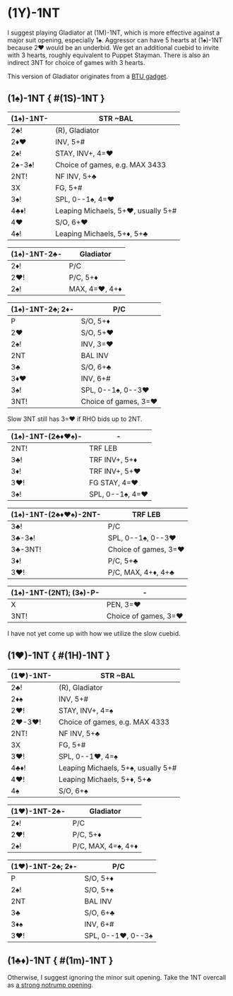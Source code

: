 # (1Y)-1NT

I suggest playing Gladiator at (1M)-1NT, which is more effective against a major
suit opening, especially 1♠.  Aggressor can have 5 hearts at (1♠)-1NT because 2♥
would be an underbid.  We get an additional cuebid to invite with 3 hearts,
roughly equivalent to Puppet Stayman.  There is also an indirect 3NT for choice
of games with 3 hearts.

This version of Gladiator originates from a [BTU gadget][gadget].

[gadget]: https://www.ptt.cc/man/BridgeClub/D6D1/D49B/&#x4D;.983965409.A.html

## (1♠)-1NT { #(1S)-1NT }

| (1♠)-1NT- | STR ~BAL |
|-----------|----------|
| 2♣!       | (R), Gladiator
| 2♦♥       | INV, 5+#
| 2♠!       | STAY, INV+, 4=♥
| 2♠-3♠!    | Choice of games, e.g. MAX 3433
| 2NT!      | NF INV, 5+♣
| 3X        | FG, 5+#
| 3♠!       | SPL, 0--1♠, 4=♥
| 4♣♦!      | Leaping Michaels, 5+♥, usually 5+#
| 4♥        | S/O, 6+♥
| 4♠!       | Leaping Michaels, 5+♦, 5+♣

| (1♠)-1NT-2♣- | Gladiator |
|--------------|-----------|
| 2♦!          | P/C
| 2♥!          | P/C, 5+♦
| 2♠!          | MAX, 4=♥, 4+♦

| (1♠)-1NT-2♣; 2♦- | P/C |
|------------------|-----|
| P                | S/O, 5+♦
| 2♥               | S/O, 5+♥
| 2♠!              | INV, 3=♥
| 2NT              | BAL INV
| 3♣               | S/O, 6+♣
| 3♦♥              | INV, 6+#
| 3♠!              | SPL, 0--1♠, 0--3♥
| 3NT!             | Choice of games, 3=♥

Slow 3NT still has 3=♥ if RHO bids up to 2NT.

| (1♠)-1NT-(2♣♦♥♠)- | - |
|-------------------|---|
| 2NT!              | TRF LEB
| 3♣!               | TRF INV+, 5+♦
| 3♦!               | TRF INV+, 5+♥
| 3♥!               | FG STAY, 4=♥
| 3♠!               | SPL, 0--1♠, 4=♥

| (1♠)-1NT-(2♣♦♥♠)-2NT- | TRF LEB |
|-----------------------|---------|
| 3♣!                   | P/C
| 3♣-3♠!                | SPL, 0--1♠, 0--3♥
| 3♣-3NT!               | Choice of games, 3=♥
| 3♦!                   | P/C, 5+♣
| 3♥!                   | P/C, MAX, 4+♦, 4+♣

| (1♠)-1NT-(2NT); (3♠)-P- | - |
|-------------------------|---|
| X                       | PEN, 3=♥
| 3NT!                    | Choice of games, 3=♥

I have not yet come up with how we utilize the slow cuebid.

## (1♥)-1NT { #(1H)-1NT }

| (1♥)-1NT- | STR ~BAL |
|-----------|----------|
| 2♣!       | (R), Gladiator
| 2♦♠       | INV, 5+#
| 2♥!       | STAY, INV+, 4=♠
| 2♥-3♥!    | Choice of games, e.g. MAX 4333
| 2NT!      | NF INV, 5+♣
| 3X        | FG, 5+#
| 3♥!       | SPL, 0--1♥, 4=♠
| 4♣♦!      | Leaping Michaels, 5+♠, usually 5+#
| 4♥!       | Leaping Michaels, 5+♦, 5+♣
| 4♠        | S/O, 6+♠

| (1♥)-1NT-2♣- | Gladiator |
|--------------|-----------|
| 2♦!          | P/C
| 2♥!          | P/C, 5+♦
| 2♠!          | P/C, MAX, 4=♠, 4+♦

| (1♥)-1NT-2♣; 2♦- | P/C |
|------------------|-----|
| P                | S/O, 5+♦
| 2♠!              | S/O, 5+♠
| 2NT              | BAL INV
| 3♣               | S/O, 6+♣
| 3♦♠              | INV, 6+#
| 3♥!              | SPL, 0--1♥, 0--3♠

## (1♣♦)-1NT { #(1m)-1NT }

Otherwise, I suggest ignoring the minor suit opening.  Take the 1NT overcall as
[a strong notrump opening](../../wj/1NT.md).